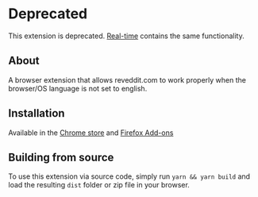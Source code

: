 # Deprecated

This extension is deprecated. [Real-time](https://github.com/reveddit/real-time-extension) contains the same functionality.

## About
A browser extension that allows reveddit.com to work properly when the browser/OS language is not set to english.

## Installation

Available in the [Chrome store](https://chrome.google.com/webstore/detail/revddit-language-fix/fcpgnheagjkmelppbpnbpfimmmjicknj) and [Firefox Add-ons](https://addons.mozilla.org/en-US/firefox/addon/revddit-language-fix/)

## Building from source

To use this extension via source code, simply run `yarn && yarn build` and load the resulting `dist` folder or zip file in your browser.
